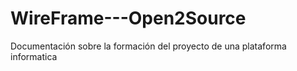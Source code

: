 WireFrame---Open2Source
=======================

Documentación sobre la formación del proyecto de una plataforma informatica

